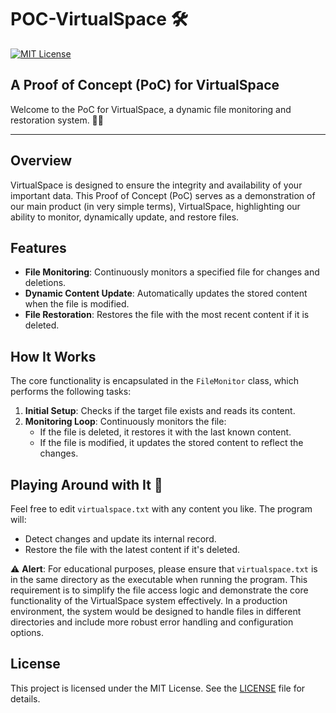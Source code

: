 # POC-VirtualSpace 🛠️

[![MIT License](https://img.shields.io/badge/License-MIT-yellow.svg)](LICENSE)

## A Proof of Concept (PoC) for VirtualSpace

Welcome to the PoC for VirtualSpace, a dynamic file monitoring and restoration system. 📂✨

---

## Overview

VirtualSpace is designed to ensure the integrity and availability of your important data. This Proof of Concept (PoC) serves as a demonstration of our main product (in very simple terms), VirtualSpace, highlighting our ability to monitor, dynamically update, and restore files.

## Features

- **File Monitoring**: Continuously monitors a specified file for changes and deletions.
- **Dynamic Content Update**: Automatically updates the stored content when the file is modified.
- **File Restoration**: Restores the file with the most recent content if it is deleted.

## How It Works

The core functionality is encapsulated in the `FileMonitor` class, which performs the following tasks:
1. **Initial Setup**: Checks if the target file exists and reads its content.
2. **Monitoring Loop**: Continuously monitors the file:
   - If the file is deleted, it restores it with the last known content.
   - If the file is modified, it updates the stored content to reflect the changes.

## Playing Around with It 🧪

Feel free to edit `virtualspace.txt` with any content you like. The program will:
- Detect changes and update its internal record.
- Restore the file with the latest content if it's deleted.

⚠️ **Alert**: For educational purposes, please ensure that `virtualspace.txt` is in the same directory as the executable when running the program. This requirement is to simplify the file access logic and demonstrate the core functionality of the VirtualSpace system effectively. In a production environment, the system would be designed to handle files in different directories and include more robust error handling and configuration options.

## License

This project is licensed under the MIT License. See the [LICENSE](LICENSE) file for details.
